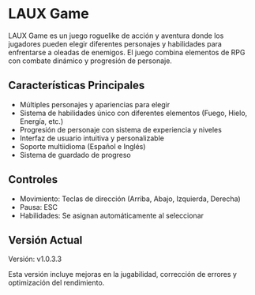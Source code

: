 # LAUX Game

LAUX Game es un juego roguelike de acción y aventura donde los jugadores pueden elegir diferentes personajes y habilidades para enfrentarse a oleadas de enemigos. El juego combina elementos de RPG con combate dinámico y progresión de personaje.

## Características Principales

- Múltiples personajes y apariencias para elegir
- Sistema de habilidades único con diferentes elementos (Fuego, Hielo, Energía, etc.)
- Progresión de personaje con sistema de experiencia y niveles
- Interfaz de usuario intuitiva y personalizable
- Soporte multiidioma (Español e Inglés)
- Sistema de guardado de progreso

## Controles

- Movimiento: Teclas de dirección (Arriba, Abajo, Izquierda, Derecha)
- Pausa: ESC
- Habilidades: Se asignan automáticamente al seleccionar

## Versión Actual

Versión: v1.0.3.3

Esta versión incluye mejoras en la jugabilidad, corrección de errores y optimización del rendimiento.
